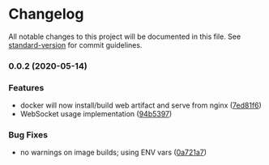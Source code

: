 # Changelog

All notable changes to this project will be documented in this file. See [standard-version](https://github.com/conventional-changelog/standard-version) for commit guidelines.

### 0.0.2 (2020-05-14)


### Features

* docker will now install/build web artifact and serve from nginx ([7ed81f6](https://github.com/helior/slayer/commit/7ed81f67f21ae82e541f0a0651868c87e6dd77a3))
* WebSocket usage implementation ([94b5397](https://github.com/helior/slayer/commit/94b539741c4049a6b249862714d87a1ea3805822))


### Bug Fixes

* no warnings on image builds; using ENV vars ([0a721a7](https://github.com/helior/slayer/commit/0a721a7e31f7c1a3925bed143c43220b3bb471ac))
